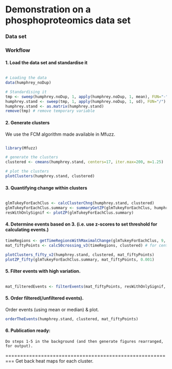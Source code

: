 # Demonstration on a phosphoproteomics data set

### Data set


### Workflow


#### 1. Load the data set and standardise it
```R

# Loading the data
data(humphrey_noDup)

# Standardising it
tmp <- sweep(humphrey.noDup, 1, apply(humphrey.noDup, 1, mean), FUN="-")
humphrey.stand <- sweep(tmp, 1, apply(humphrey.noDup, 1, sd), FUN="/")
humphrey.stand <- as.matrix(humphrey.stand)
remove(tmp) # remove temporary variable
```

#### 2. Generate clusters

We use the FCM algorithm made available in Mfuzz.
```R

library(Mfuzz)

# generate the clusters
clustered <- cmeans(humphrey.stand, centers=17, iter.max=200, m=1.25)

# plot the clusters
plotClusters(humphrey.stand, clustered)

```

#### 3. Quantifying change within clusters

```R

glmTukeyForEachClus <- calcClusterChng(humphrey.stand, clustered)
glmTukeyForEachClus.summary <- summaryGetZP(glmTukeyForEachClus, humphrey.stand)
resWithOnlySignif <- plotZP(glmTukeyForEachClus.summary)

```
#### 4. Determine events based on 3. (i.e. use z-scores to set threshold for calculating events.)

```R
timeRegions <- getTimeRegionsWithMaximalChange(glmTukeyForEachClus, 9, 0.001, ... )
mat_fiftyPoints <- calc50crossing_v3(timeRegions, clustered) # for centroid and plots

plotClusters_fifty_v2(humphrey.stand, clustered, mat_fiftyPoints)
plotZP_fifty(glmTukeyForEachClus.summary, mat_fiftyPoints, 0.001)
```

#### 5. Filter events with high variation.

```R

mat_filteredEvents <- filterEvents(mat_fiftyPoints, resWithOnlySignif, phosZscoreTh, dephosZscoreTh, asPercent)


```



#### 5. Order filtered(/unfiltered events).
Order events (using mean or median) & plot.

```R
orderTheEvents(humphrey.stand, clustered, mat_fiftyPoints)
```

#### 6. Publication ready:
	Do steps 1-5 in the background (and then generate figures rearranged, for output).


=========================================================
Get back heat maps for each cluster.
